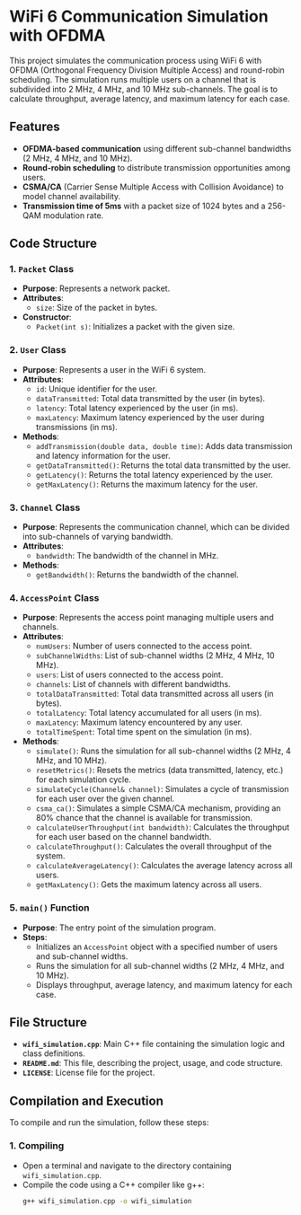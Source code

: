 # WiFi 6 Communication Simulation with OFDMA

This project simulates the communication process using WiFi 6 with OFDMA (Orthogonal Frequency Division Multiple Access) and round-robin scheduling. The simulation runs multiple users on a channel that is subdivided into 2 MHz, 4 MHz, and 10 MHz sub-channels. The goal is to calculate throughput, average latency, and maximum latency for each case.

## Features
- **OFDMA-based communication** using different sub-channel bandwidths (2 MHz, 4 MHz, and 10 MHz).
- **Round-robin scheduling** to distribute transmission opportunities among users.
- **CSMA/CA** (Carrier Sense Multiple Access with Collision Avoidance) to model channel availability.
- **Transmission time of 5ms** with a packet size of 1024 bytes and a 256-QAM modulation rate.

## Code Structure

### 1. **`Packet` Class**
- **Purpose**: Represents a network packet.
- **Attributes**:
  - `size`: Size of the packet in bytes.
- **Constructor**:
  - `Packet(int s)`: Initializes a packet with the given size.
  
### 2. **`User` Class**
- **Purpose**: Represents a user in the WiFi 6 system.
- **Attributes**:
  - `id`: Unique identifier for the user.
  - `dataTransmitted`: Total data transmitted by the user (in bytes).
  - `latency`: Total latency experienced by the user (in ms).
  - `maxLatency`: Maximum latency experienced by the user during transmissions (in ms).
- **Methods**:
  - `addTransmission(double data, double time)`: Adds data transmission and latency information for the user.
  - `getDataTransmitted()`: Returns the total data transmitted by the user.
  - `getLatency()`: Returns the total latency experienced by the user.
  - `getMaxLatency()`: Returns the maximum latency for the user.

### 3. **`Channel` Class**
- **Purpose**: Represents the communication channel, which can be divided into sub-channels of varying bandwidth.
- **Attributes**:
  - `bandwidth`: The bandwidth of the channel in MHz.
- **Methods**:
  - `getBandwidth()`: Returns the bandwidth of the channel.

### 4. **`AccessPoint` Class**
- **Purpose**: Represents the access point managing multiple users and channels.
- **Attributes**:
  - `numUsers`: Number of users connected to the access point.
  - `subChannelWidths`: List of sub-channel widths (2 MHz, 4 MHz, 10 MHz).
  - `users`: List of users connected to the access point.
  - `channels`: List of channels with different bandwidths.
  - `totalDataTransmitted`: Total data transmitted across all users (in bytes).
  - `totalLatency`: Total latency accumulated for all users (in ms).
  - `maxLatency`: Maximum latency encountered by any user.
  - `totalTimeSpent`: Total time spent on the simulation (in ms).
- **Methods**:
  - `simulate()`: Runs the simulation for all sub-channel widths (2 MHz, 4 MHz, and 10 MHz).
  - `resetMetrics()`: Resets the metrics (data transmitted, latency, etc.) for each simulation cycle.
  - `simulateCycle(Channel& channel)`: Simulates a cycle of transmission for each user over the given channel.
  - `csma_ca()`: Simulates a simple CSMA/CA mechanism, providing an 80% chance that the channel is available for transmission.
  - `calculateUserThroughput(int bandwidth)`: Calculates the throughput for each user based on the channel bandwidth.
  - `calculateThroughput()`: Calculates the overall throughput of the system.
  - `calculateAverageLatency()`: Calculates the average latency across all users.
  - `getMaxLatency()`: Gets the maximum latency across all users.

### 5. **`main()` Function**
- **Purpose**: The entry point of the simulation program.
- **Steps**:
  - Initializes an `AccessPoint` object with a specified number of users and sub-channel widths.
  - Runs the simulation for all sub-channel widths (2 MHz, 4 MHz, and 10 MHz).
  - Displays throughput, average latency, and maximum latency for each case.

## File Structure

- **`wifi_simulation.cpp`**: Main C++ file containing the simulation logic and class definitions.
- **`README.md`**: This file, describing the project, usage, and code structure.
- **`LICENSE`**: License file for the project.

## Compilation and Execution

To compile and run the simulation, follow these steps:

### 1. **Compiling**
- Open a terminal and navigate to the directory containing `wifi_simulation.cpp`.
- Compile the code using a C++ compiler like g++:
  ```bash
  g++ wifi_simulation.cpp -o wifi_simulation
